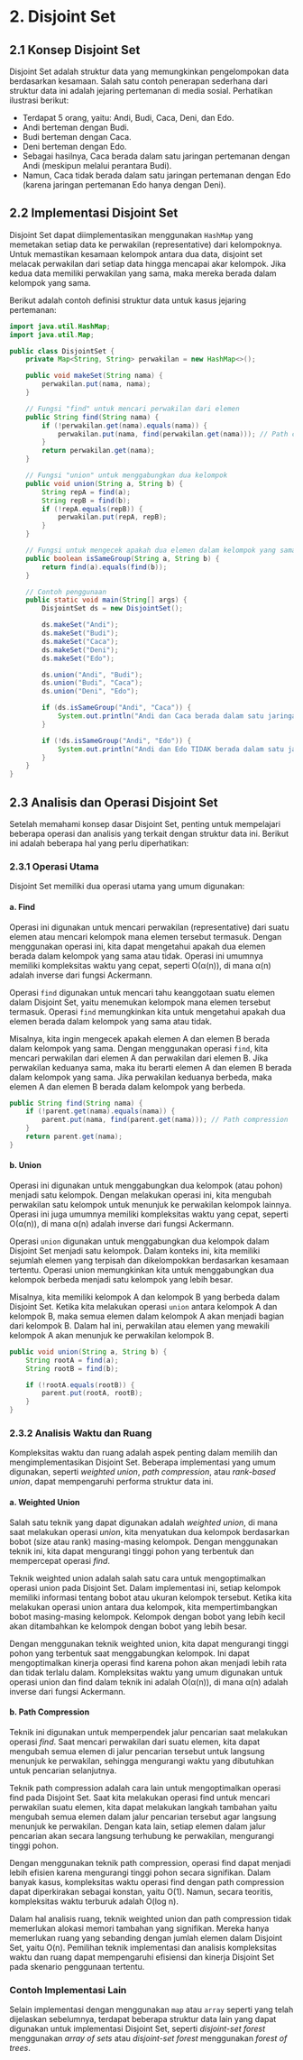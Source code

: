 # 2. Disjoint Set

## 2.1 Konsep Disjoint Set

Disjoint Set adalah struktur data yang memungkinkan pengelompokan data berdasarkan kesamaan. Salah satu contoh penerapan sederhana dari struktur data ini adalah jejaring pertemanan di media sosial. Perhatikan ilustrasi berikut:

- Terdapat 5 orang, yaitu: Andi, Budi, Caca, Deni, dan Edo.
- Andi berteman dengan Budi.
- Budi berteman dengan Caca.
- Deni berteman dengan Edo.
- Sebagai hasilnya, Caca berada dalam satu jaringan pertemanan dengan Andi (meskipun melalui perantara Budi).
- Namun, Caca tidak berada dalam satu jaringan pertemanan dengan Edo (karena jaringan pertemanan Edo hanya dengan Deni).

## 2.2 Implementasi Disjoint Set

Disjoint Set dapat diimplementasikan menggunakan `HashMap` yang memetakan setiap data ke perwakilan (representative) dari kelompoknya. Untuk memastikan kesamaan kelompok antara dua data, disjoint set melacak perwakilan dari setiap data hingga mencapai akar kelompok. Jika kedua data memiliki perwakilan yang sama, maka mereka berada dalam kelompok yang sama.

Berikut adalah contoh definisi struktur data untuk kasus jejaring pertemanan:

```java
import java.util.HashMap;
import java.util.Map;

public class DisjointSet {
    private Map<String, String> perwakilan = new HashMap<>();

    public void makeSet(String nama) {
        perwakilan.put(nama, nama);
    }

    // Fungsi "find" untuk mencari perwakilan dari elemen
    public String find(String nama) {
        if (!perwakilan.get(nama).equals(nama)) {
            perwakilan.put(nama, find(perwakilan.get(nama))); // Path compression
        }
        return perwakilan.get(nama);
    }

    // Fungsi "union" untuk menggabungkan dua kelompok
    public void union(String a, String b) {
        String repA = find(a);
        String repB = find(b);
        if (!repA.equals(repB)) {
            perwakilan.put(repA, repB);
        }
    }

    // Fungsi untuk mengecek apakah dua elemen dalam kelompok yang sama
    public boolean isSameGroup(String a, String b) {
        return find(a).equals(find(b));
    }

    // Contoh penggunaan
    public static void main(String[] args) {
        DisjointSet ds = new DisjointSet();

        ds.makeSet("Andi");
        ds.makeSet("Budi");
        ds.makeSet("Caca");
        ds.makeSet("Deni");
        ds.makeSet("Edo");

        ds.union("Andi", "Budi");
        ds.union("Budi", "Caca");
        ds.union("Deni", "Edo");

        if (ds.isSameGroup("Andi", "Caca")) {
            System.out.println("Andi dan Caca berada dalam satu jaringan yang sama");
        }

        if (!ds.isSameGroup("Andi", "Edo")) {
            System.out.println("Andi dan Edo TIDAK berada dalam satu jaringan yang sama");
        }
    }
}
```

## 2.3 Analisis dan Operasi Disjoint Set

Setelah memahami konsep dasar Disjoint Set, penting untuk mempelajari beberapa operasi dan analisis yang terkait dengan struktur data ini. Berikut ini adalah beberapa hal yang perlu diperhatikan:

### 2.3.1 Operasi Utama

Disjoint Set memiliki dua operasi utama yang umum digunakan:

#### a. Find
Operasi ini digunakan untuk mencari perwakilan (representative) dari suatu elemen atau mencari kelompok mana elemen tersebut termasuk. Dengan menggunakan operasi ini, kita dapat mengetahui apakah dua elemen berada dalam kelompok yang sama atau tidak. Operasi ini umumnya memiliki kompleksitas waktu yang cepat, seperti O(α(n)), di mana α(n) adalah inverse dari fungsi Ackermann.  

Operasi `find` digunakan untuk mencari tahu keanggotaan suatu elemen dalam Disjoint Set, yaitu menemukan kelompok mana elemen tersebut termasuk. Operasi `find` memungkinkan kita untuk mengetahui apakah dua elemen berada dalam kelompok yang sama atau tidak.  

Misalnya, kita ingin mengecek apakah elemen A dan elemen B berada dalam kelompok yang sama. Dengan menggunakan operasi `find`, kita mencari perwakilan dari elemen A dan perwakilan dari elemen B. Jika perwakilan keduanya sama, maka itu berarti elemen A dan elemen B berada dalam kelompok yang sama. Jika perwakilan keduanya berbeda, maka elemen A dan elemen B berada dalam kelompok yang berbeda.

```java
public String find(String nama) {
    if (!parent.get(nama).equals(nama)) {
        parent.put(nama, find(parent.get(nama))); // Path compression
    }
    return parent.get(nama);
}
```

#### b. Union
Operasi ini digunakan untuk menggabungkan dua kelompok (atau pohon) menjadi satu kelompok. Dengan melakukan operasi ini, kita mengubah perwakilan satu kelompok untuk menunjuk ke perwakilan kelompok lainnya. Operasi ini juga umumnya memiliki kompleksitas waktu yang cepat, seperti O(α(n)), di mana α(n) adalah inverse dari fungsi Ackermann.  

Operasi `union` digunakan untuk menggabungkan dua kelompok dalam Disjoint Set menjadi satu kelompok. Dalam konteks ini, kita memiliki sejumlah elemen yang terpisah dan dikelompokkan berdasarkan kesamaan tertentu. Operasi union memungkinkan kita untuk menggabungkan dua kelompok berbeda menjadi satu kelompok yang lebih besar.  

Misalnya, kita memiliki kelompok A dan kelompok B yang berbeda dalam Disjoint Set. Ketika kita melakukan operasi `union` antara kelompok A dan kelompok B, maka semua elemen dalam kelompok A akan menjadi bagian dari kelompok B. Dalam hal ini, perwakilan atau elemen yang mewakili kelompok A akan menunjuk ke perwakilan kelompok B.

```java
public void union(String a, String b) {
    String rootA = find(a);
    String rootB = find(b);

    if (!rootA.equals(rootB)) {
        parent.put(rootA, rootB);
    }
}
```

### 2.3.2 Analisis Waktu dan Ruang

Kompleksitas waktu dan ruang adalah aspek penting dalam memilih dan mengimplementasikan Disjoint Set. Beberapa implementasi yang umum digunakan, seperti *weighted union*, *path compression*, atau *rank-based union*, dapat mempengaruhi performa struktur data ini. 

#### a. Weighted Union
Salah satu teknik yang dapat digunakan adalah *weighted union*, di mana saat melakukan operasi *union*, kita menyatukan dua kelompok berdasarkan bobot (size atau rank) masing-masing kelompok. Dengan menggunakan teknik ini, kita dapat mengurangi tinggi pohon yang terbentuk dan mempercepat operasi *find*.  

Teknik weighted union adalah salah satu cara untuk mengoptimalkan operasi union pada Disjoint Set. Dalam implementasi ini, setiap kelompok memiliki informasi tentang bobot atau ukuran kelompok tersebut. Ketika kita melakukan operasi union antara dua kelompok, kita mempertimbangkan bobot masing-masing kelompok. Kelompok dengan bobot yang lebih kecil akan ditambahkan ke kelompok dengan bobot yang lebih besar.  

Dengan menggunakan teknik weighted union, kita dapat mengurangi tinggi pohon yang terbentuk saat menggabungkan kelompok. Ini dapat mengoptimalkan kinerja operasi find karena pohon akan menjadi lebih rata dan tidak terlalu dalam. Kompleksitas waktu yang umum digunakan untuk operasi union dan find dalam teknik ini adalah O(α(n)), di mana α(n) adalah inverse dari fungsi Ackermann.

#### b. Path Compression
Teknik ini digunakan untuk memperpendek jalur pencarian saat melakukan operasi *find*. Saat mencari perwakilan dari suatu elemen, kita dapat mengubah semua elemen di jalur pencarian tersebut untuk langsung menunjuk ke perwakilan, sehingga mengurangi waktu yang dibutuhkan untuk pencarian selanjutnya.  

Teknik path compression adalah cara lain untuk mengoptimalkan operasi find pada Disjoint Set. Saat kita melakukan operasi find untuk mencari perwakilan suatu elemen, kita dapat melakukan langkah tambahan yaitu mengubah semua elemen dalam jalur pencarian tersebut agar langsung menunjuk ke perwakilan. Dengan kata lain, setiap elemen dalam jalur pencarian akan secara langsung terhubung ke perwakilan, mengurangi tinggi pohon.  

Dengan menggunakan teknik path compression, operasi find dapat menjadi lebih efisien karena mengurangi tinggi pohon secara signifikan. Dalam banyak kasus, kompleksitas waktu operasi find dengan path compression dapat diperkirakan sebagai konstan, yaitu O(1). Namun, secara teoritis, kompleksitas waktu terburuk adalah O(log n).

Dalam hal analisis ruang, teknik weighted union dan path compression tidak memerlukan alokasi memori tambahan yang signifikan. Mereka hanya memerlukan ruang yang sebanding dengan jumlah elemen dalam Disjoint Set, yaitu O(n). Pemilihan teknik implementasi dan analisis kompleksitas waktu dan ruang dapat mempengaruhi efisiensi dan kinerja Disjoint Set pada skenario penggunaan tertentu.

### Contoh Implementasi Lain

Selain implementasi dengan menggunakan `map` atau `array` seperti yang telah dijelaskan sebelumnya, terdapat beberapa struktur data lain yang dapat digunakan untuk implementasi Disjoint Set, seperti *disjoint-set forest* menggunakan *array of sets* atau *disjoint-set forest* menggunakan *forest of trees*.
